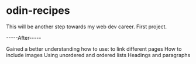 # odin-recipes

This will be another step towards my web dev career.
First project.

-----After-----

Gained a better understanding how to use:
<a> to link different pages
How to include images
Using unordered and ordered lists
Headings and paragraphs